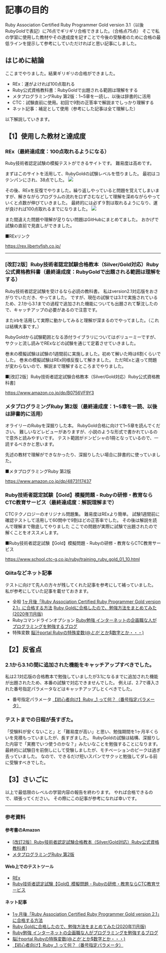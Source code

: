 # 記事の目的
Ruby Association Certified Ruby Programmer Gold version 3.1（以後RubyGoldで表記）に76点でギリギリ合格できました。（合格点75点）
そこで私の学習に使用した教材やその達成度を記すことで今後の受験者のために合格の最低ラインを提示して参考にしていただければと思い記事にしました。

## はじめに結論
ここまでやりました。結果ギリギリの合格ができました。
- REx：運がよければ100点取れる
- Ruby公式資格教科書：RubyGoldで出題される範囲は理解をする
- メタプログラミングRuby 第2版：1~5章を一読し、以後は辞書的に活用
- CTC：試験直前に使用。初回で9割の正答率で解説までしっかり理解する
- ネット記事：補足として使用（参考にした記事は全て理解した）

以下解説していきます。

## 【1】使用した教材と達成度
### REx（最終達成度：100点取れるようになる）
Ruby技術者認定試験の模擬テストができるサイトです。
難易度は高めです。

まずはこのサイトを活用して、RubyGoldの試験レベルを悟りました。
最初はコテンパンにされ、38点でした。
<img  src="https://qiita-image-store.s3.ap-northeast-1.amazonaws.com/0/2517030/cd01d263-e557-ab9e-d69d-a97f5db929e6.png">

その後、RExを反復でやりました。繰り返しやっていると問題を覚えてしまいますが、解きながらプログラムの流れを口ずさむなどして理解を深めながらやっていくと点数が伸びていきました。
最終的には必ず９割は取れるようになり、運が良ければ100点取れるまでになりました。
<img  src="https://qiita-image-store.s3.ap-northeast-1.amazonaws.com/0/2517030/a6cb630d-22b2-10da-6056-2a98e874b8e0.png">


また間違えた問題や理解が足りない問題はGitHubにまとめてました。
おかげで試験の直前で見直しができました。

■RExリンク

https://rex.libertyfish.co.jp/

---
### [改訂2版］Ruby技術者認定試験合格教本（Silver/Gold対応）Ruby公式資格教科書（最終達成度：RubyGoldで出題される範囲は理解をする）
Ruby技術者認定試験を受けるなら必読の教科書。
私はversion2.1対応版をおさがりでいただき、やってました。
ですが、現在の試験では3.1で実施されているため、2.1から3.1までの過程で追加された機能についても出題されて撃沈したので、キャッチアップの必要があるので注意です。

またirbを活用して実際に動かしてみると理解が深まるのでやってました。（これは結構大事です。）

RubyGoldから試験範囲となる添付ライブラリについてはボリューミーですが、サクッと流し読みでRExなどの試験を通じて定着させていきました。

巻末の模擬試験は試験の1週間前に実施しました。初めて解いた時は6割くらいでした。
巻末の模擬試験はREx同様反復して解きました。
ただRExと違って問題が変わらないので、解説まで理解するところまでやりました。

■[改訂2版］Ruby技術者認定試験合格教本（Silver/Gold対応）Ruby公式資格教科書]

https://www.amazon.co.jp/dp/B0756VF9Y3

### メタプログラミングRuby 第2版（最終達成度：1~5章を一読、以後は辞書的に活用）
オライリーのRubyを深掘りした本。
RubyGold合格に向けて1~5章を読んでください。
難しいなどレビューがありますが、小説のような形式で書かれているので意外と読みやすいです。
テスト範囲がドンピシャの1冊となっているので、一読するべきかと思います。

先述の教材で理解ができなかったり、深掘りしたい場合に辞書的に使っていました。

■メタプログラミングRuby 第2版

https://www.amazon.co.jp/dp/4873117437

### Ruby技術者認定試験【Gold】模擬問題 - Rubyの研修・教育ならCTC教育サービス（最終達成度：解説理解まで）
CTCテクノロジーのオリジナル問題集。
難易度はRExより簡単。
試験1週間前に確認テストして活用して60問中で9割ほどの正答率でした。
その後は解説を読んで理解まで徹底してやりました
ここでの問題が実際に試験で出題されたので解くことをオススメします。

■Ruby技術者認定試験【Gold】模擬問題 - Rubyの研修・教育ならCTC教育サービス

https://www.school.ctc-g.co.jp/ruby/training_ruby_gold_01_10.html

### Qiitaなどネット記事
テストに向けて先人の方々が残してくれた記事を参考にして補っていました。
私が参考にしていた記事を載せておきます。
- 全般
[1ヶ月後「Ruby Association Certified Ruby Programmer Gold version 2.1」に合格する方法](https://qiita.com/sogu/items/5ff2bf8702e14daf1804)
[Ruby Goldに合格したので、勉強方法をまとめてみた(2020年11月版)](https://qiita.com/jonakp/items/c7b7ecfe3eb9ee8c950e)
- Rubyコマンドラインオプション
[Ruby勉強 インターネットの企画職な人がプログラミングを勉強するブログ](https://peakp.hatenablog.com/entry/2015/05/06/213912)
- 特殊変数
[脳汁portal Rubyの特殊変数($@とか$`とか$数字とか・・・)](https://portaltan.hatenablog.com/entry/2015/10/26/181540)



## 【2】反省点
### 2.1から3.1の間に追加された機能をキャッチアップすべきでした。
私は2.1対応版の合格教本で勉強していましたが3.1になるまでに追加された機能が出題されたため、本番の試験で対応できませんでした。
例えば、2.7で導入された番号指定パラメータなどはキャッチアップしとくべきでした。
- 番号指定パラメータ
[【初心者向け】Ruby _1 って何？（番号指定パラメータ）](https://supersoftware.jp/tech/20230413/18684/)

### テストまでの日程が長すぎた。
「受験料が安くないこと」と「難易度が高い」と思い、勉強期間を1ヶ月半くらいを見積もっていましたが、長すぎました。
RubyGoldの試験は結構、深掘りした内容で「実務でいつ使うのかな？」みたいなことを勉強することになります。
最終的に試験日を前倒しにして受験しましたが、モチベーションのピークは過ぎ去っていました。
なので、できるだけ短いスパンでサクッと勉強してダレる前に受験すべきでした。

## 【3】さいごに
以上で最低限のレベルの学習内容の報告を終わります。
やれば合格できるので、頑張ってください。
その際にこの記事が参考になれば幸いです。

---
### 参考資料
#### 参考書のAmazon
- [[改訂2版］Ruby技術者認定試験合格教本（Silver/Gold対応）Ruby公式資格教科書]
](https://www.amazon.co.jp/dp/B0756VF9Y3)
- [メタプログラミングRuby 第2版](https://www.amazon.co.jp/dp/4873117437)
#### Web上でのテストツール
- [REx](https://rex.libertyfish.co.jp/)
- [Ruby技術者認定試験【Gold】模擬問題 - Rubyの研修・教育ならCTC教育サービス](https://www.school.ctc-g.co.jp/ruby/training_ruby_gold_01_10.html)
#### ネット記事
- [1ヶ月後「Ruby Association Certified Ruby Programmer Gold version 2.1」に合格する方法](https://qiita.com/sogu/items/5ff2bf8702e14daf1804)
- [Ruby Goldに合格したので、勉強方法をまとめてみた(2020年11月版)](https://qiita.com/jonakp/items/c7b7ecfe3eb9ee8c950e)
- [Ruby勉強 インターネットの企画職な人がプログラミングを勉強するブログ](https://peakp.hatenablog.com/entry/2015/05/06/213912)
- [脳汁portal Rubyの特殊変数($@とか$`とか$数字とか・・・)](https://portaltan.hatenablog.com/entry/2015/10/26/181540)
- [【初心者向け】Ruby _1 って何？（番号指定パラメータ）](https://supersoftware.jp/tech/20230413/18684/)
